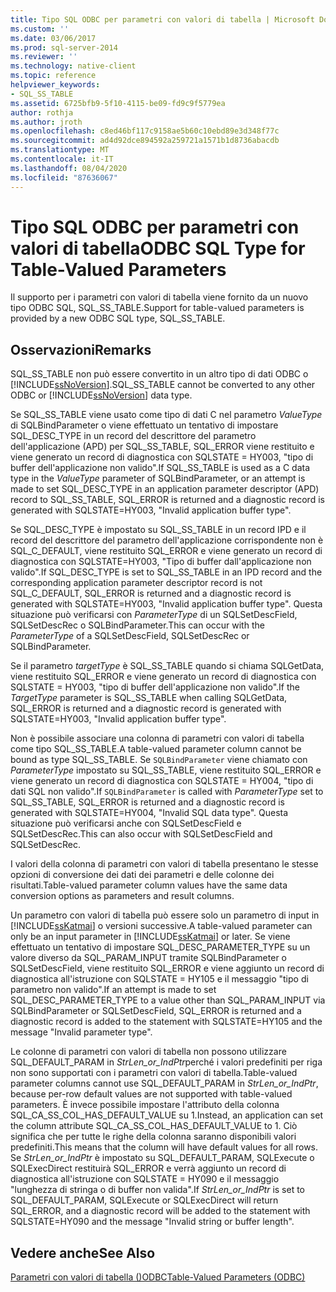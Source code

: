 ```yaml
---
title: Tipo SQL ODBC per parametri con valori di tabella | Microsoft Docs
ms.custom: ''
ms.date: 03/06/2017
ms.prod: sql-server-2014
ms.reviewer: ''
ms.technology: native-client
ms.topic: reference
helpviewer_keywords:
- SQL_SS_TABLE
ms.assetid: 6725bfb9-5f10-4115-be09-fd9c9f5779ea
author: rothja
ms.author: jroth
ms.openlocfilehash: c8ed46bf117c9158ae5b60c10ebd89e3d348f77c
ms.sourcegitcommit: ad4d92dce894592a259721a1571b1d8736abacdb
ms.translationtype: MT
ms.contentlocale: it-IT
ms.lasthandoff: 08/04/2020
ms.locfileid: "87636067"
---
```

# <a name="odbc-sql-type-for-table-valued-parameters"></a><span data-ttu-id="417f5-102">Tipo SQL ODBC per parametri con valori di tabella</span><span class="sxs-lookup"><span data-stu-id="417f5-102">ODBC SQL Type for Table-Valued Parameters</span></span>
  <span data-ttu-id="417f5-103">Il supporto per i parametri con valori di tabella viene fornito da un nuovo tipo ODBC SQL, SQL_SS_TABLE.</span><span class="sxs-lookup"><span data-stu-id="417f5-103">Support for table-valued parameters is provided by a new ODBC SQL type, SQL_SS_TABLE.</span></span>  
  
## <a name="remarks"></a><span data-ttu-id="417f5-104">Osservazioni</span><span class="sxs-lookup"><span data-stu-id="417f5-104">Remarks</span></span>  
 <span data-ttu-id="417f5-105">SQL_SS_TABLE non può essere convertito in un altro tipo di dati ODBC o [!INCLUDE[ssNoVersion](../../includes/ssnoversion-md.md)].</span><span class="sxs-lookup"><span data-stu-id="417f5-105">SQL_SS_TABLE cannot be converted to any other ODBC or [!INCLUDE[ssNoVersion](../../includes/ssnoversion-md.md)] data type.</span></span>  
  
 <span data-ttu-id="417f5-106">Se SQL_SS_TABLE viene usato come tipo di dati C nel parametro *ValueType* di SQLBindParameter o viene effettuato un tentativo di impostare SQL_DESC_TYPE in un record del descrittore del parametro dell'applicazione (APD) per SQL_SS_TABLE, SQL_ERROR viene restituito e viene generato un record di diagnostica con SQLSTATE = HY003, "tipo di buffer dell'applicazione non valido".</span><span class="sxs-lookup"><span data-stu-id="417f5-106">If SQL_SS_TABLE is used as a C data type in the *ValueType* parameter of SQLBindParameter, or an attempt is made to set SQL_DESC_TYPE in an application parameter descriptor (APD) record to SQL_SS_TABLE, SQL_ERROR is returned and a diagnostic record is generated with SQLSTATE=HY003, "Invalid application buffer type".</span></span>  
  
 <span data-ttu-id="417f5-107">Se SQL_DESC_TYPE è impostato su SQL_SS_TABLE in un record IPD e il record del descrittore del parametro dell'applicazione corrispondente non è SQL_C_DEFAULT, viene restituito SQL_ERROR e viene generato un record di diagnostica con SQLSTATE=HY003, "Tipo di buffer dall'applicazione non valido".</span><span class="sxs-lookup"><span data-stu-id="417f5-107">If SQL_DESC_TYPE is set to SQL_SS_TABLE in an IPD record and the corresponding application parameter descriptor record is not SQL_C_DEFAULT, SQL_ERROR is returned and a diagnostic record is generated with SQLSTATE=HY003, "Invalid application buffer type".</span></span> <span data-ttu-id="417f5-108">Questa situazione può verificarsi con *ParameterType* di un SQLSetDescField, SQLSetDescRec o SQLBindParameter.</span><span class="sxs-lookup"><span data-stu-id="417f5-108">This can occur with the *ParameterType* of a SQLSetDescField, SQLSetDescRec or SQLBindParameter.</span></span>  
  
 <span data-ttu-id="417f5-109">Se il parametro *targetType* è SQL_SS_TABLE quando si chiama SQLGetData, viene restituito SQL_ERROR e viene generato un record di diagnostica con SQLSTATE = HY003, "tipo di buffer dell'applicazione non valido".</span><span class="sxs-lookup"><span data-stu-id="417f5-109">If the *TargetType* parameter is SQL_SS_TABLE when calling SQLGetData, SQL_ERROR is returned and a diagnostic record is generated with SQLSTATE=HY003, "Invalid application buffer type".</span></span>  
  
 <span data-ttu-id="417f5-110">Non è possibile associare una colonna di parametri con valori di tabella come tipo SQL_SS_TABLE.</span><span class="sxs-lookup"><span data-stu-id="417f5-110">A table-valued parameter column cannot be bound as type SQL_SS_TABLE.</span></span> <span data-ttu-id="417f5-111">Se `SQLBindParameter` viene chiamato con *ParameterType* impostato su SQL_SS_TABLE, viene restituito SQL_ERROR e viene generato un record di diagnostica con SQLSTATE = HY004, "tipo di dati SQL non valido".</span><span class="sxs-lookup"><span data-stu-id="417f5-111">If `SQLBindParameter` is called with *ParameterType* set to SQL_SS_TABLE, SQL_ERROR is returned and a diagnostic record is generated with SQLSTATE=HY004, "Invalid SQL data type".</span></span> <span data-ttu-id="417f5-112">Questa situazione può verificarsi anche con SQLSetDescField e SQLSetDescRec.</span><span class="sxs-lookup"><span data-stu-id="417f5-112">This can also occur with SQLSetDescField and SQLSetDescRec.</span></span>  
  
 <span data-ttu-id="417f5-113">I valori della colonna di parametri con valori di tabella presentano le stesse opzioni di conversione dei dati dei parametri e delle colonne dei risultati.</span><span class="sxs-lookup"><span data-stu-id="417f5-113">Table-valued parameter column values have the same data conversion options as parameters and result columns.</span></span>  
  
 <span data-ttu-id="417f5-114">Un parametro con valori di tabella può essere solo un parametro di input in [!INCLUDE[ssKatmai](../../includes/sskatmai-md.md)] o versioni successive.</span><span class="sxs-lookup"><span data-stu-id="417f5-114">A table-valued parameter can only be an input parameter in [!INCLUDE[ssKatmai](../../includes/sskatmai-md.md)] or later.</span></span> <span data-ttu-id="417f5-115">Se viene effettuato un tentativo di impostare SQL_DESC_PARAMETER_TYPE su un valore diverso da SQL_PARAM_INPUT tramite SQLBindParameter o SQLSetDescField, viene restituito SQL_ERROR e viene aggiunto un record di diagnostica all'istruzione con SQLSTATE = HY105 e il messaggio "tipo di parametro non valido".</span><span class="sxs-lookup"><span data-stu-id="417f5-115">If an attempt is made to set SQL_DESC_PARAMETER_TYPE to a value other than SQL_PARAM_INPUT via SQLBindParameter or SQLSetDescField, SQL_ERROR is returned and a diagnostic record is added to the statement with SQLSTATE=HY105 and the message "Invalid parameter type".</span></span>  
  
 <span data-ttu-id="417f5-116">Le colonne di parametri con valori di tabella non possono utilizzare SQL_DEFAULT_PARAM in *StrLen_or_IndPtr*perché i valori predefiniti per riga non sono supportati con i parametri con valori di tabella.</span><span class="sxs-lookup"><span data-stu-id="417f5-116">Table-valued parameter columns cannot use SQL_DEFAULT_PARAM in *StrLen_or_IndPtr*, because per-row default values are not supported with table-valued parameters.</span></span> <span data-ttu-id="417f5-117">È invece possibile impostare l'attributo della colonna SQL_CA_SS_COL_HAS_DEFAULT_VALUE su 1.</span><span class="sxs-lookup"><span data-stu-id="417f5-117">Instead, an application can set the column attribute SQL_CA_SS_COL_HAS_DEFAULT_VALUE to 1.</span></span> <span data-ttu-id="417f5-118">Ciò significa che per tutte le righe della colonna saranno disponibili valori predefiniti.</span><span class="sxs-lookup"><span data-stu-id="417f5-118">This means that the column will have default values for all rows.</span></span> <span data-ttu-id="417f5-119">Se *StrLen_or_IndPtr* è impostato su SQL_DEFAULT_PARAM, SQLExecute o SQLExecDirect restituirà SQL_ERROR e verrà aggiunto un record di diagnostica all'istruzione con SQLSTATE = HY090 e il messaggio "lunghezza di stringa o di buffer non valida".</span><span class="sxs-lookup"><span data-stu-id="417f5-119">If *StrLen_or_IndPtr* is set to SQL_DEFAULT_PARAM, SQLExecute or SQLExecDirect will return SQL_ERROR, and a diagnostic record will be added to the statement with SQLSTATE=HY090 and the message "Invalid string or buffer length".</span></span>  
  
## <a name="see-also"></a><span data-ttu-id="417f5-120">Vedere anche</span><span class="sxs-lookup"><span data-stu-id="417f5-120">See Also</span></span>  
 [<span data-ttu-id="417f5-121">Parametri con valori di tabella &#40;&#41;ODBC</span><span class="sxs-lookup"><span data-stu-id="417f5-121">Table-Valued Parameters &#40;ODBC&#41;</span></span>](table-valued-parameters-odbc.md)  
  
  
